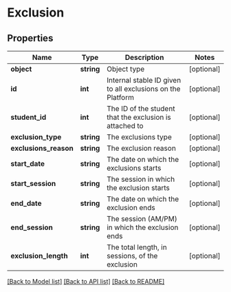 # Exclusion

## Properties
Name | Type | Description | Notes
------------ | ------------- | ------------- | -------------
**object** | **string** | Object type | [optional] 
**id** | **int** | Internal stable ID given to all exclusions on the Platform | [optional] 
**student_id** | **int** | The ID of the student that the exclusion is attached to | [optional] 
**exclusion_type** | **string** | The exclusions type | [optional] 
**exclusions_reason** | **string** | The exclusion reason | [optional] 
**start_date** | **string** | The date on which the exclusions starts | [optional] 
**start_session** | **string** | The session in which the exclusion starts | [optional] 
**end_date** | **string** | The date on which the exclusion ends | [optional] 
**end_session** | **string** | The session (AM/PM) in which the exclusion ends | [optional] 
**exclusion_length** | **int** | The total length, in sessions, of the exclusion | [optional] 

[[Back to Model list]](../README.md#documentation-for-models) [[Back to API list]](../README.md#documentation-for-api-endpoints) [[Back to README]](../README.md)



